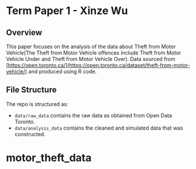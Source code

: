 # Term Paper 1 - Xinze Wu

## Overview

This paper focuses on the analysis of the data about Theft from Motor Vehicle(The Theft from Motor Vehicle offences include Theft from Motor Vehicle Under and Theft from Motor Vehicle Over). Data sourced from [https://open.toronto.ca/](https://open.toronto.ca/dataset/theft-from-motor-vehicle/) and produced using R code.


## File Structure

The repo is structured as:

-   `data/raw_data` contains the raw data as obtained from Open Data Toronto.
-   `data/analysis_data` contains the cleaned and simulated data that was constructed.
# motor_theft_data
